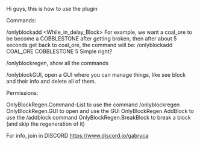 Hi guys, this is how to use the plugin

Commands:

/onlyblockadd <While_in_delay_Block>
For example, we want a coal_ore to be become a COBBLESTONE after getting broken, then after about 5 seconds get back to coal_ore, the command will be: /onlyblockadd COAL_ORE COBBLESTONE 5
Simple right?

/onlyblockregen, show all the commands

/onlyblockGUI, open a GUI where you can manage things, like see block and their info and delete all of them.

Permissions:

OnlyBlockRegen.Command-List to use the command /onlyblockregen
OnlyBlockRegen.GUI to open and use the GUI
OnlyBlockRegen.AddBlock to use the /addblock command
OnlyBlockRegen.BreakBlock to break a block (and skip the regeneration of it)

For info, join in DISCORD https://www.discord.io/gabryca
